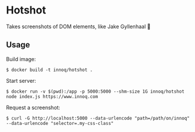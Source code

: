 # Hotshot

Takes screenshots of DOM elements, like Jake Gyllenhaal 📸

## Usage

Build image:

    $ docker build -t innoq/hotshot .

Start server:

    $ docker run -v $(pwd):/app -p 5000:5000 --shm-size 1G innoq/hotshot node index.js https://www.innoq.com

Request a screenshot:

    $ curl -G http://localhost:5000 --data-urlencode "path=/path/on/innoq" --data-urlencode "selector=.my-css-class"
